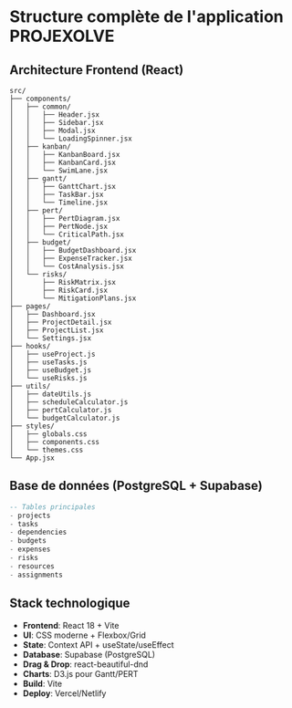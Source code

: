 # Structure complète de l'application PROJEXOLVE

## Architecture Frontend (React)

```
src/
├── components/
│   ├── common/
│   │   ├── Header.jsx
│   │   ├── Sidebar.jsx
│   │   ├── Modal.jsx
│   │   └── LoadingSpinner.jsx
│   ├── kanban/
│   │   ├── KanbanBoard.jsx
│   │   ├── KanbanCard.jsx
│   │   └── SwimLane.jsx
│   ├── gantt/
│   │   ├── GanttChart.jsx
│   │   ├── TaskBar.jsx
│   │   └── Timeline.jsx
│   ├── pert/
│   │   ├── PertDiagram.jsx
│   │   ├── PertNode.jsx
│   │   └── CriticalPath.jsx
│   ├── budget/
│   │   ├── BudgetDashboard.jsx
│   │   ├── ExpenseTracker.jsx
│   │   └── CostAnalysis.jsx
│   └── risks/
│       ├── RiskMatrix.jsx
│       ├── RiskCard.jsx
│       └── MitigationPlans.jsx
├── pages/
│   ├── Dashboard.jsx
│   ├── ProjectDetail.jsx
│   ├── ProjectList.jsx
│   └── Settings.jsx
├── hooks/
│   ├── useProject.js
│   ├── useTasks.js
│   ├── useBudget.js
│   └── useRisks.js
├── utils/
│   ├── dateUtils.js
│   ├── scheduleCalculator.js
│   ├── pertCalculator.js
│   └── budgetCalculator.js
├── styles/
│   ├── globals.css
│   ├── components.css
│   └── themes.css
└── App.jsx
```

## Base de données (PostgreSQL + Supabase)

```sql
-- Tables principales
- projects
- tasks 
- dependencies
- budgets
- expenses
- risks
- resources
- assignments
```

## Stack technologique
- **Frontend**: React 18 + Vite
- **UI**: CSS moderne + Flexbox/Grid
- **State**: Context API + useState/useEffect
- **Database**: Supabase (PostgreSQL)
- **Drag & Drop**: react-beautiful-dnd
- **Charts**: D3.js pour Gantt/PERT
- **Build**: Vite
- **Deploy**: Vercel/Netlify